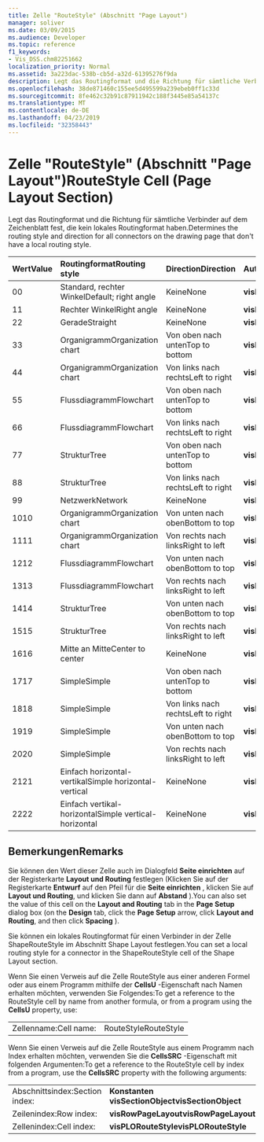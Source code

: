 ```yaml
---
title: Zelle "RouteStyle" (Abschnitt "Page Layout")
manager: soliver
ms.date: 03/09/2015
ms.audience: Developer
ms.topic: reference
f1_keywords:
- Vis_DSS.chm82251662
localization_priority: Normal
ms.assetid: 3a223dac-538b-cb5d-a32d-61395276f9da
description: Legt das Routingformat und die Richtung für sämtliche Verbinder auf dem Zeichenblatt fest, die kein lokales Routingformat haben.
ms.openlocfilehash: 38de871460c155ee5d495599a239ebeb0ff1c33d
ms.sourcegitcommit: 8fe462c32b91c87911942c188f3445e85a54137c
ms.translationtype: MT
ms.contentlocale: de-DE
ms.lasthandoff: 04/23/2019
ms.locfileid: "32358443"
---
```

# <a name="routestyle-cell-page-layout-section"></a><span data-ttu-id="fd733-103">Zelle "RouteStyle" (Abschnitt "Page Layout")</span><span class="sxs-lookup"><span data-stu-id="fd733-103">RouteStyle Cell (Page Layout Section)</span></span>

<span data-ttu-id="fd733-104">Legt das Routingformat und die Richtung für sämtliche Verbinder auf dem Zeichenblatt fest, die kein lokales Routingformat haben.</span><span class="sxs-lookup"><span data-stu-id="fd733-104">Determines the routing style and direction for all connectors on the drawing page that don't have a local routing style.</span></span>
  
|<span data-ttu-id="fd733-105">**Wert**</span><span class="sxs-lookup"><span data-stu-id="fd733-105">**Value**</span></span>|<span data-ttu-id="fd733-106">**Routingformat**</span><span class="sxs-lookup"><span data-stu-id="fd733-106">**Routing style**</span></span>|<span data-ttu-id="fd733-107">**Direction**</span><span class="sxs-lookup"><span data-stu-id="fd733-107">**Direction**</span></span>|<span data-ttu-id="fd733-108">**Automatisierungskonstante**</span><span class="sxs-lookup"><span data-stu-id="fd733-108">**Automation constant**</span></span>|
|:-----|:-----|:-----|:-----|
|<span data-ttu-id="fd733-109">0</span><span class="sxs-lookup"><span data-stu-id="fd733-109">0</span></span>  <br/> |<span data-ttu-id="fd733-110">Standard, rechter Winkel</span><span class="sxs-lookup"><span data-stu-id="fd733-110">Default; right angle</span></span>  <br/> |<span data-ttu-id="fd733-111">Keine</span><span class="sxs-lookup"><span data-stu-id="fd733-111">None</span></span>  <br/> |<span data-ttu-id="fd733-112">**visLORouteDefault**</span><span class="sxs-lookup"><span data-stu-id="fd733-112">**visLORouteDefault**</span></span> <br/> |
|<span data-ttu-id="fd733-113">1</span><span class="sxs-lookup"><span data-stu-id="fd733-113">1</span></span>  <br/> |<span data-ttu-id="fd733-114">Rechter Winkel</span><span class="sxs-lookup"><span data-stu-id="fd733-114">Right angle</span></span>  <br/> |<span data-ttu-id="fd733-115">Keine</span><span class="sxs-lookup"><span data-stu-id="fd733-115">None</span></span>  <br/> |<span data-ttu-id="fd733-116">**visLORouteRightAngle**</span><span class="sxs-lookup"><span data-stu-id="fd733-116">**visLORouteRightAngle**</span></span> <br/> |
|<span data-ttu-id="fd733-117">2</span><span class="sxs-lookup"><span data-stu-id="fd733-117">2</span></span>  <br/> |<span data-ttu-id="fd733-118">Gerade</span><span class="sxs-lookup"><span data-stu-id="fd733-118">Straight</span></span>  <br/> |<span data-ttu-id="fd733-119">Keine</span><span class="sxs-lookup"><span data-stu-id="fd733-119">None</span></span>  <br/> |<span data-ttu-id="fd733-120">**visLORouteStraight**</span><span class="sxs-lookup"><span data-stu-id="fd733-120">**visLORouteStraight**</span></span> <br/> |
|<span data-ttu-id="fd733-121">3</span><span class="sxs-lookup"><span data-stu-id="fd733-121">3</span></span>  <br/> |<span data-ttu-id="fd733-122">Organigramm</span><span class="sxs-lookup"><span data-stu-id="fd733-122">Organization chart</span></span>  <br/> |<span data-ttu-id="fd733-123">Von oben nach unten</span><span class="sxs-lookup"><span data-stu-id="fd733-123">Top to bottom</span></span>  <br/> |<span data-ttu-id="fd733-124">**visLORouteOrgChartNS**</span><span class="sxs-lookup"><span data-stu-id="fd733-124">**visLORouteOrgChartNS**</span></span> <br/> |
|<span data-ttu-id="fd733-125">4</span><span class="sxs-lookup"><span data-stu-id="fd733-125">4</span></span>  <br/> |<span data-ttu-id="fd733-126">Organigramm</span><span class="sxs-lookup"><span data-stu-id="fd733-126">Organization chart</span></span>  <br/> |<span data-ttu-id="fd733-127">Von links nach rechts</span><span class="sxs-lookup"><span data-stu-id="fd733-127">Left to right</span></span>  <br/> |<span data-ttu-id="fd733-128">**visLORouteOrgChartWE**</span><span class="sxs-lookup"><span data-stu-id="fd733-128">**visLORouteOrgChartWE**</span></span> <br/> |
|<span data-ttu-id="fd733-129">5</span><span class="sxs-lookup"><span data-stu-id="fd733-129">5</span></span>  <br/> |<span data-ttu-id="fd733-130">Flussdiagramm</span><span class="sxs-lookup"><span data-stu-id="fd733-130">Flowchart</span></span>  <br/> |<span data-ttu-id="fd733-131">Von oben nach unten</span><span class="sxs-lookup"><span data-stu-id="fd733-131">Top to bottom</span></span>  <br/> |<span data-ttu-id="fd733-132">**visLORouteFlowchartNS**</span><span class="sxs-lookup"><span data-stu-id="fd733-132">**visLORouteFlowchartNS**</span></span> <br/> |
|<span data-ttu-id="fd733-133">6</span><span class="sxs-lookup"><span data-stu-id="fd733-133">6</span></span>  <br/> |<span data-ttu-id="fd733-134">Flussdiagramm</span><span class="sxs-lookup"><span data-stu-id="fd733-134">Flowchart</span></span>  <br/> |<span data-ttu-id="fd733-135">Von links nach rechts</span><span class="sxs-lookup"><span data-stu-id="fd733-135">Left to right</span></span>  <br/> |<span data-ttu-id="fd733-136">**visLORouteFlowchartWE**</span><span class="sxs-lookup"><span data-stu-id="fd733-136">**visLORouteFlowchartWE**</span></span> <br/> |
|<span data-ttu-id="fd733-137">7</span><span class="sxs-lookup"><span data-stu-id="fd733-137">7</span></span>  <br/> |<span data-ttu-id="fd733-138">Struktur</span><span class="sxs-lookup"><span data-stu-id="fd733-138">Tree</span></span>  <br/> |<span data-ttu-id="fd733-139">Von oben nach unten</span><span class="sxs-lookup"><span data-stu-id="fd733-139">Top to bottom</span></span>  <br/> |<span data-ttu-id="fd733-140">**visLORouteTreeNS**</span><span class="sxs-lookup"><span data-stu-id="fd733-140">**visLORouteTreeNS**</span></span> <br/> |
|<span data-ttu-id="fd733-141">8</span><span class="sxs-lookup"><span data-stu-id="fd733-141">8</span></span>  <br/> |<span data-ttu-id="fd733-142">Struktur</span><span class="sxs-lookup"><span data-stu-id="fd733-142">Tree</span></span>  <br/> |<span data-ttu-id="fd733-143">Von links nach rechts</span><span class="sxs-lookup"><span data-stu-id="fd733-143">Left to right</span></span>  <br/> |<span data-ttu-id="fd733-144">**visLORouteTreeWE**</span><span class="sxs-lookup"><span data-stu-id="fd733-144">**visLORouteTreeWE**</span></span> <br/> |
|<span data-ttu-id="fd733-145">9</span><span class="sxs-lookup"><span data-stu-id="fd733-145">9</span></span>  <br/> |<span data-ttu-id="fd733-146">Netzwerk</span><span class="sxs-lookup"><span data-stu-id="fd733-146">Network</span></span>  <br/> |<span data-ttu-id="fd733-147">Keine</span><span class="sxs-lookup"><span data-stu-id="fd733-147">None</span></span>  <br/> |<span data-ttu-id="fd733-148">**visLORouteNetwork**</span><span class="sxs-lookup"><span data-stu-id="fd733-148">**visLORouteNetwork**</span></span> <br/> |
|<span data-ttu-id="fd733-149">10</span><span class="sxs-lookup"><span data-stu-id="fd733-149">10</span></span>  <br/> |<span data-ttu-id="fd733-150">Organigramm</span><span class="sxs-lookup"><span data-stu-id="fd733-150">Organization chart</span></span>  <br/> |<span data-ttu-id="fd733-151">Von unten nach oben</span><span class="sxs-lookup"><span data-stu-id="fd733-151">Bottom to top</span></span>  <br/> |<span data-ttu-id="fd733-152">**visLORouteOrgChartSN**</span><span class="sxs-lookup"><span data-stu-id="fd733-152">**visLORouteOrgChartSN**</span></span> <br/> |
|<span data-ttu-id="fd733-153">11</span><span class="sxs-lookup"><span data-stu-id="fd733-153">11</span></span>  <br/> |<span data-ttu-id="fd733-154">Organigramm</span><span class="sxs-lookup"><span data-stu-id="fd733-154">Organization chart</span></span>  <br/> |<span data-ttu-id="fd733-155">Von rechts nach links</span><span class="sxs-lookup"><span data-stu-id="fd733-155">Right to left</span></span>  <br/> |<span data-ttu-id="fd733-156">**visLORouteOrgChartEW**</span><span class="sxs-lookup"><span data-stu-id="fd733-156">**visLORouteOrgChartEW**</span></span> <br/> |
|<span data-ttu-id="fd733-157">12</span><span class="sxs-lookup"><span data-stu-id="fd733-157">12</span></span>  <br/> |<span data-ttu-id="fd733-158">Flussdiagramm</span><span class="sxs-lookup"><span data-stu-id="fd733-158">Flowchart</span></span>  <br/> |<span data-ttu-id="fd733-159">Von unten nach oben</span><span class="sxs-lookup"><span data-stu-id="fd733-159">Bottom to top</span></span>  <br/> |<span data-ttu-id="fd733-160">**visLORouteFlowchartSN**</span><span class="sxs-lookup"><span data-stu-id="fd733-160">**visLORouteFlowchartSN**</span></span> <br/> |
|<span data-ttu-id="fd733-161">13</span><span class="sxs-lookup"><span data-stu-id="fd733-161">13</span></span>  <br/> |<span data-ttu-id="fd733-162">Flussdiagramm</span><span class="sxs-lookup"><span data-stu-id="fd733-162">Flowchart</span></span>  <br/> |<span data-ttu-id="fd733-163">Von rechts nach links</span><span class="sxs-lookup"><span data-stu-id="fd733-163">Right to left</span></span>  <br/> |<span data-ttu-id="fd733-164">**visLORouteFlowchartEW**</span><span class="sxs-lookup"><span data-stu-id="fd733-164">**visLORouteFlowchartEW**</span></span> <br/> |
|<span data-ttu-id="fd733-165">14</span><span class="sxs-lookup"><span data-stu-id="fd733-165">14</span></span>  <br/> |<span data-ttu-id="fd733-166">Struktur</span><span class="sxs-lookup"><span data-stu-id="fd733-166">Tree</span></span>  <br/> |<span data-ttu-id="fd733-167">Von unten nach oben</span><span class="sxs-lookup"><span data-stu-id="fd733-167">Bottom to top</span></span>  <br/> |<span data-ttu-id="fd733-168">**visLORouteTreeSN**</span><span class="sxs-lookup"><span data-stu-id="fd733-168">**visLORouteTreeSN**</span></span> <br/> |
|<span data-ttu-id="fd733-169">15</span><span class="sxs-lookup"><span data-stu-id="fd733-169">15</span></span>  <br/> |<span data-ttu-id="fd733-170">Struktur</span><span class="sxs-lookup"><span data-stu-id="fd733-170">Tree</span></span>  <br/> |<span data-ttu-id="fd733-171">Von rechts nach links</span><span class="sxs-lookup"><span data-stu-id="fd733-171">Right to left</span></span>  <br/> |<span data-ttu-id="fd733-172">**visLORouteTreeEW**</span><span class="sxs-lookup"><span data-stu-id="fd733-172">**visLORouteTreeEW**</span></span> <br/> |
|<span data-ttu-id="fd733-173">16</span><span class="sxs-lookup"><span data-stu-id="fd733-173">16</span></span>  <br/> |<span data-ttu-id="fd733-174">Mitte an Mitte</span><span class="sxs-lookup"><span data-stu-id="fd733-174">Center to center</span></span>  <br/> |<span data-ttu-id="fd733-175">Keine</span><span class="sxs-lookup"><span data-stu-id="fd733-175">None</span></span>  <br/> |<span data-ttu-id="fd733-176">**visLORouteCenterToCenter**</span><span class="sxs-lookup"><span data-stu-id="fd733-176">**visLORouteCenterToCenter**</span></span> <br/> |
|<span data-ttu-id="fd733-177">17</span><span class="sxs-lookup"><span data-stu-id="fd733-177">17</span></span>  <br/> |<span data-ttu-id="fd733-178">Simple</span><span class="sxs-lookup"><span data-stu-id="fd733-178">Simple</span></span>  <br/> |<span data-ttu-id="fd733-179">Von oben nach unten</span><span class="sxs-lookup"><span data-stu-id="fd733-179">Top to bottom</span></span>  <br/> |<span data-ttu-id="fd733-180">**visLORouteSimpleNS**</span><span class="sxs-lookup"><span data-stu-id="fd733-180">**visLORouteSimpleNS**</span></span> <br/> |
|<span data-ttu-id="fd733-181">18</span><span class="sxs-lookup"><span data-stu-id="fd733-181">18</span></span>  <br/> |<span data-ttu-id="fd733-182">Simple</span><span class="sxs-lookup"><span data-stu-id="fd733-182">Simple</span></span>  <br/> |<span data-ttu-id="fd733-183">Von links nach rechts</span><span class="sxs-lookup"><span data-stu-id="fd733-183">Left to right</span></span>  <br/> |<span data-ttu-id="fd733-184">**visLORouteSimpleWE**</span><span class="sxs-lookup"><span data-stu-id="fd733-184">**visLORouteSimpleWE**</span></span> <br/> |
|<span data-ttu-id="fd733-185">19</span><span class="sxs-lookup"><span data-stu-id="fd733-185">19</span></span>  <br/> |<span data-ttu-id="fd733-186">Simple</span><span class="sxs-lookup"><span data-stu-id="fd733-186">Simple</span></span>  <br/> |<span data-ttu-id="fd733-187">Von unten nach oben</span><span class="sxs-lookup"><span data-stu-id="fd733-187">Bottom to top</span></span>  <br/> |<span data-ttu-id="fd733-188">**visLORouteSimpleSN**</span><span class="sxs-lookup"><span data-stu-id="fd733-188">**visLORouteSimpleSN**</span></span> <br/> |
|<span data-ttu-id="fd733-189">20</span><span class="sxs-lookup"><span data-stu-id="fd733-189">20</span></span>  <br/> |<span data-ttu-id="fd733-190">Simple</span><span class="sxs-lookup"><span data-stu-id="fd733-190">Simple</span></span>  <br/> |<span data-ttu-id="fd733-191">Von rechts nach links</span><span class="sxs-lookup"><span data-stu-id="fd733-191">Right to left</span></span>  <br/> |<span data-ttu-id="fd733-192">**visLORouteSimpleEW**</span><span class="sxs-lookup"><span data-stu-id="fd733-192">**visLORouteSimpleEW**</span></span> <br/> |
|<span data-ttu-id="fd733-193">21</span><span class="sxs-lookup"><span data-stu-id="fd733-193">21</span></span>  <br/> |<span data-ttu-id="fd733-194">Einfach horizontal-vertikal</span><span class="sxs-lookup"><span data-stu-id="fd733-194">Simple horizontal-vertical</span></span>  <br/> |<span data-ttu-id="fd733-195">Keine</span><span class="sxs-lookup"><span data-stu-id="fd733-195">None</span></span>  <br/> |<span data-ttu-id="fd733-196">**visLORouteSimpleHV**</span><span class="sxs-lookup"><span data-stu-id="fd733-196">**visLORouteSimpleHV**</span></span> <br/> |
|<span data-ttu-id="fd733-197">22</span><span class="sxs-lookup"><span data-stu-id="fd733-197">22</span></span>  <br/> |<span data-ttu-id="fd733-198">Einfach vertikal-horizontal</span><span class="sxs-lookup"><span data-stu-id="fd733-198">Simple vertical-horizontal</span></span>  <br/> |<span data-ttu-id="fd733-199">Keine</span><span class="sxs-lookup"><span data-stu-id="fd733-199">None</span></span>  <br/> |<span data-ttu-id="fd733-200">**visLORouteSimpleVH**</span><span class="sxs-lookup"><span data-stu-id="fd733-200">**visLORouteSimpleVH**</span></span> <br/> |
   
## <a name="remarks"></a><span data-ttu-id="fd733-201">Bemerkungen</span><span class="sxs-lookup"><span data-stu-id="fd733-201">Remarks</span></span>

<span data-ttu-id="fd733-202">Sie können den Wert dieser Zelle auch im Dialogfeld **Seite einrichten** auf der Registerkarte **Layout und Routing** festlegen (Klicken Sie auf der Registerkarte **Entwurf** auf den Pfeil für die **Seite einrichten** , klicken Sie auf **Layout und Routing**, und klicken Sie dann auf **Abstand** ).</span><span class="sxs-lookup"><span data-stu-id="fd733-202">You can also set the value of this cell on the **Layout and Routing** tab in the **Page Setup** dialog box (on the **Design** tab, click the **Page Setup** arrow, click **Layout and Routing**, and then click **Spacing** ).</span></span> 
  
<span data-ttu-id="fd733-203">Sie können ein lokales Routingformat für einen Verbinder in der Zelle ShapeRouteStyle im Abschnitt Shape Layout festlegen.</span><span class="sxs-lookup"><span data-stu-id="fd733-203">You can set a local routing style for a connector in the ShapeRouteStyle cell of the Shape Layout section.</span></span> 
  
<span data-ttu-id="fd733-204">Wenn Sie einen Verweis auf die Zelle RouteStyle aus einer anderen Formel oder aus einem Programm mithilfe der **CellsU** -Eigenschaft nach Namen erhalten möchten, verwenden Sie Folgendes:</span><span class="sxs-lookup"><span data-stu-id="fd733-204">To get a reference to the RouteStyle cell by name from another formula, or from a program using the **CellsU** property, use:</span></span> 
  
|||
|:-----|:-----|
|<span data-ttu-id="fd733-205">Zellenname:</span><span class="sxs-lookup"><span data-stu-id="fd733-205">Cell name:</span></span>  <br/> |<span data-ttu-id="fd733-206">RouteStyle</span><span class="sxs-lookup"><span data-stu-id="fd733-206">RouteStyle</span></span>  <br/> |
   
<span data-ttu-id="fd733-207">Wenn Sie einen Verweis auf die Zelle RouteStyle aus einem Programm nach Index erhalten möchten, verwenden Sie die **CellsSRC** -Eigenschaft mit folgenden Argumenten:</span><span class="sxs-lookup"><span data-stu-id="fd733-207">To get a reference to the RouteStyle cell by index from a program, use the **CellsSRC** property with the following arguments:</span></span> 
  
|||
|:-----|:-----|
|<span data-ttu-id="fd733-208">Abschnittsindex:</span><span class="sxs-lookup"><span data-stu-id="fd733-208">Section index:</span></span>  <br/> |<span data-ttu-id="fd733-209">**Konstanten visSectionObject**</span><span class="sxs-lookup"><span data-stu-id="fd733-209">**visSectionObject**</span></span> <br/> |
|<span data-ttu-id="fd733-210">Zeilenindex:</span><span class="sxs-lookup"><span data-stu-id="fd733-210">Row index:</span></span>  <br/> |<span data-ttu-id="fd733-211">**visRowPageLayout**</span><span class="sxs-lookup"><span data-stu-id="fd733-211">**visRowPageLayout**</span></span> <br/> |
|<span data-ttu-id="fd733-212">Zellenindex:</span><span class="sxs-lookup"><span data-stu-id="fd733-212">Cell index:</span></span>  <br/> |<span data-ttu-id="fd733-213">**visPLORouteStyle**</span><span class="sxs-lookup"><span data-stu-id="fd733-213">**visPLORouteStyle**</span></span> <br/> |
   

